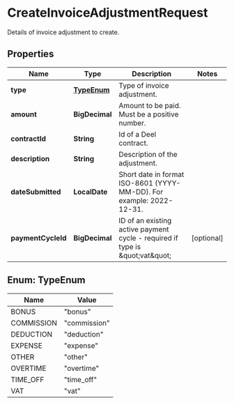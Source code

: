 

# CreateInvoiceAdjustmentRequest

Details of invoice adjustment to create.

## Properties

| Name | Type | Description | Notes |
|------------ | ------------- | ------------- | -------------|
|**type** | [**TypeEnum**](#TypeEnum) | Type of invoice adjustment. |  |
|**amount** | **BigDecimal** | Amount to be paid. Must be a positive number. |  |
|**contractId** | **String** | Id of a Deel contract. |  |
|**description** | **String** | Description of the adjustment. |  |
|**dateSubmitted** | **LocalDate** | Short date in format ISO-8601 (YYYY-MM-DD). For example: 2022-12-31. |  |
|**paymentCycleId** | **BigDecimal** | ID of an existing active payment cycle - required if type is \&quot;vat\&quot; |  [optional] |



## Enum: TypeEnum

| Name | Value |
|---- | -----|
| BONUS | &quot;bonus&quot; |
| COMMISSION | &quot;commission&quot; |
| DEDUCTION | &quot;deduction&quot; |
| EXPENSE | &quot;expense&quot; |
| OTHER | &quot;other&quot; |
| OVERTIME | &quot;overtime&quot; |
| TIME_OFF | &quot;time_off&quot; |
| VAT | &quot;vat&quot; |




